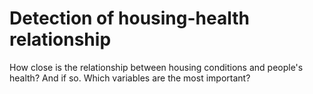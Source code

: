 # Detection of housing-health relationship
How close is the relationship between housing conditions and people's health? And if so. Which variables are the most important?